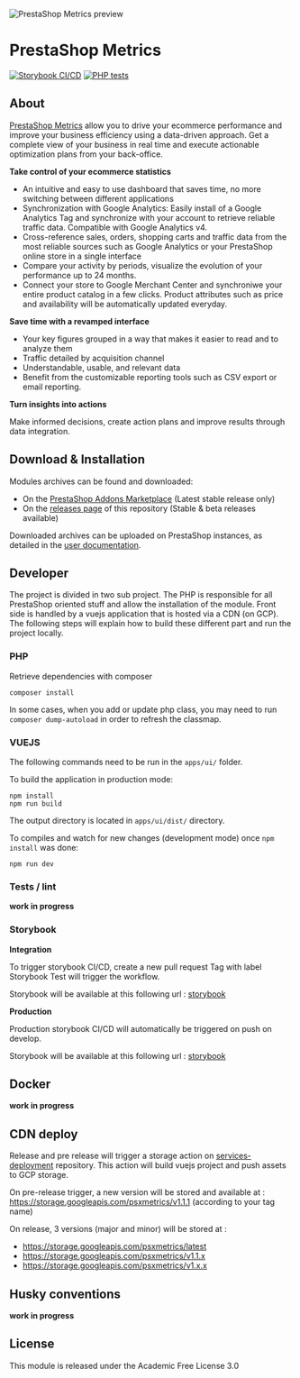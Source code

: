 ![PrestaShop Metrics preview](.github/pics/metrics-preview.webp)

# PrestaShop Metrics

[![Storybook CI/CD](https://github.com/PrestaShopCorp/ps_metrics/actions/workflows/ci-cd-storybook.yml/badge.svg)](https://github.com/PrestaShopCorp/ps_metrics/actions/workflows/ci-cd-storybook.yml)
[![PHP tests](https://github.com/PrestaShopCorp/ps_metrics/actions/workflows/php.yml/badge.svg)](https://github.com/PrestaShopCorp/ps_metrics/actions/workflows/php.yml)

## About

[PrestaShop Metrics](https://addons.prestashop.com/analytics-statistics/) allow you to drive your ecommerce performance and improve your business efficiency using a data-driven approach. Get a complete view of your business in real time and execute actionable optimization plans from your back-office.

**Take control of your ecommerce statistics**

- An intuitive and easy to use dashboard that saves time, no more switching between different applications
- Synchronization with Google Analytics: Easily install of a Google Analytics Tag and synchronize with your account to retrieve reliable traffic data. Compatible with Google Analytics v4.
- Cross-reference sales, orders, shopping carts and traffic data from the most reliable sources such as Google Analytics or your PrestaShop online store in a single interface
- Compare your activity by periods, visualize the evolution of your performance up to 24 months.
- Connect your store to Google Merchant Center and synchroniwe your entire product catalog in a few clicks. Product attributes such as price and availability will be automatically updated everyday.

**Save time with a revamped interface**

- Your key figures grouped in a way that makes it easier to read and to analyze them
- Traffic detailed by acquisition channel
- Understandable, usable, and relevant data
- Benefit from the customizable reporting tools such as CSV export or email reporting.

**Turn insights into actions**

Make informed decisions, create action plans and improve results through data integration.

## Download & Installation

Modules archives can be found and downloaded:

- On the [PrestaShop Addons Marketplace](https://addons.prestashop.com/analytics-statistics/49583-prestashop-metrics.html) (Latest stable release only)
- On the [releases page](https://github.com/PrestaShopCorp/ps_metrics/releases) of this repository (Stable & beta releases available)

Downloaded archives can be uploaded on PrestaShop instances, as detailed in the [user documentation](https://doc.prestashop.com/display/PS17/Modules+Selection#ModulesSelection-Uploadingamodulemanually).

## Developer

The project is divided in two sub project. The PHP is responsible for all PrestaShop oriented stuff and allow the installation of the module.
Front side is handled by a vuejs application that is hosted via a CDN (on GCP).
The following steps will explain how to build these different part and run the project locally.

### PHP

Retrieve dependencies with composer

```
composer install
```

In some cases, when you add or update php class, you may need to run `composer dump-autoload` in order to refresh the classmap.

### VUEJS

The following commands need to be run in the `apps/ui/` folder.

To build the application in production mode:

```
npm install
npm run build
```

The output directory is located in `apps/ui/dist/` directory.

To compiles and watch for new changes (development mode) once `npm install` was done:

```
npm run dev
```

### Tests / lint

**work in progress**

### Storybook

**Integration**

To trigger storybook CI/CD, create a new pull request
Tag with label Storybook Test will trigger the workflow.

Storybook will be available at this following url : [storybook](https://storybook-metrics.psessentials-integration.net)

**Production**

Production storybook CI/CD will automatically be triggered on push on develop.

Storybook will be available at this following url : [storybook](https://storybook-metrics.psessentials.net)

## Docker

**work in progress**

## CDN deploy

Release and pre release will trigger a storage action on [services-deployment](https://github.com/PrestaShopCorp/services-deployment) repository.
This action will build vuejs project and push assets to GCP storage.

On pre-release trigger, a new version will be stored and available at : https://storage.googleapis.com/psxmetrics/v1.1.1 (according to your tag name)

On release, 3 versions (major and minor) will be stored at :

- https://storage.googleapis.com/psxmetrics/latest
- https://storage.googleapis.com/psxmetrics/v1.1.x
- https://storage.googleapis.com/psxmetrics/v1.x.x

## Husky conventions

**work in progress**

## License

This module is released under the Academic Free License 3.0
